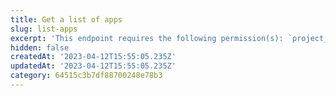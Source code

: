 ```yaml
---
title: Get a list of apps
slug: list-apps
excerpt: 'This endpoint requires the following permission(s): `project_configuration:apps:read`.'
hidden: false
createdAt: '2023-04-12T15:55:05.235Z'
updatedAt: '2023-04-12T15:55:05.235Z'
category: 64515c3b7df88700248e78b3
---
```

